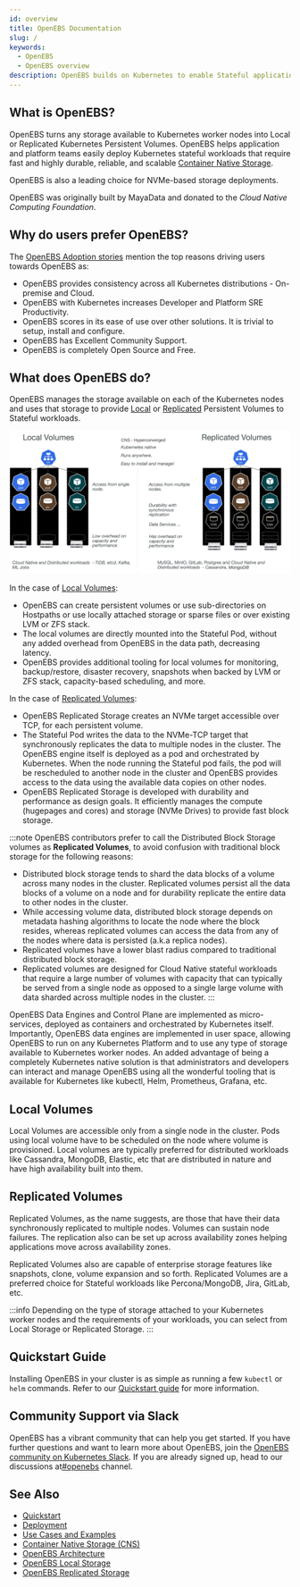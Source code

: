 ```yaml
---
id: overview
title: OpenEBS Documentation
slug: /
keywords:
  - OpenEBS
  - OpenEBS overview
description: OpenEBS builds on Kubernetes to enable Stateful applications to easily access Dynamic Local or Replicated Container Attached Kubernetes Persistent Volumes. By using the Container Native Storage pattern users report lower costs, easier management, and more control for their teams.
---
```


## What is OpenEBS?

OpenEBS turns any storage available to Kubernetes worker nodes into Local or Replicated Kubernetes Persistent Volumes. OpenEBS helps application and platform teams easily deploy Kubernetes stateful workloads that require fast and highly durable, reliable, and scalable [Container Native Storage](../concepts/container-native-storage.md).

OpenEBS is also a leading choice for NVMe-based storage deployments.

OpenEBS was originally built by MayaData and donated to the _Cloud Native Computing Foundation_.

## Why do users prefer OpenEBS?

The [OpenEBS Adoption stories](https://github.com/openebs/openebs/blob/master/ADOPTERS.md) mention the top reasons driving users towards OpenEBS as:

- OpenEBS provides consistency across all Kubernetes distributions - On-premise and Cloud.
- OpenEBS with Kubernetes increases Developer and Platform SRE Productivity.
- OpenEBS scores in its ease of use over other solutions. It is trivial to setup, install and configure.
- OpenEBS has Excellent Community Support.
- OpenEBS is completely Open Source and Free.

## What does OpenEBS do?

OpenEBS manages the storage available on each of the Kubernetes nodes and uses that storage to provide [Local](#local-volumes) or [Replicated](#replicated-volumes) Persistent Volumes to Stateful workloads.

![data-engines-comparision](../assets/data-engines-comparision.svg)

In the case of [Local Volumes](#local-volumes):

- OpenEBS can create persistent volumes or use sub-directories on Hostpaths or use locally attached storage or sparse files or over existing LVM or ZFS stack.
- The local volumes are directly mounted into the Stateful Pod, without any added overhead from OpenEBS in the data path, decreasing latency.
- OpenEBS provides additional tooling for local volumes for monitoring, backup/restore, disaster recovery, snapshots when backed by LVM or ZFS stack, capacity-based scheduling, and more.

In the case of [Replicated Volumes](#replicated-volumes):

- OpenEBS Replicated Storage creates an NVMe target accessible over TCP, for each persistent volume.
- The Stateful Pod writes the data to the NVMe-TCP target that synchronously replicates the data to multiple nodes in the cluster. The OpenEBS engine itself is deployed as a pod and orchestrated by Kubernetes. When the node running the Stateful pod fails, the pod will be rescheduled to another node in the cluster and OpenEBS provides access to the data using the available data copies on other nodes.
- OpenEBS Replicated Storage is developed with durability and performance as design goals. It efficiently manages the compute (hugepages and cores) and storage (NVMe Drives) to provide fast block storage.

:::note
OpenEBS contributors prefer to call the Distributed Block Storage volumes as **Replicated Volumes**, to avoid confusion with traditional block storage for the following reasons:
* Distributed block storage tends to shard the data blocks of a volume across many nodes in the cluster. Replicated volumes persist all the data blocks of a volume on a node and for durability replicate the entire data to other nodes in the cluster.  
* While accessing volume data, distributed block storage depends on metadata hashing algorithms to locate the node where the block resides, whereas replicated volumes can access the data from any of the nodes where data is persisted (a.k.a replica nodes).
* Replicated volumes have a lower blast radius compared to traditional distributed block storage. 
* Replicated volumes are designed for Cloud Native stateful workloads that require a large number of volumes with capacity that can typically be served from a single node as opposed to a single large volume with data sharded across multiple nodes in the cluster.
:::

OpenEBS Data Engines and Control Plane are implemented as micro-services, deployed as containers and orchestrated by Kubernetes itself. Importantly, OpenEBS data engines are implemented in user space, allowing OpenEBS to run on any Kubernetes Platform and to use any type of storage available to Kubernetes worker nodes. An added advantage of being a completely Kubernetes native solution is that administrators and developers can interact and manage OpenEBS using all the wonderful tooling that is available for Kubernetes like kubectl, Helm, Prometheus, Grafana, etc.

## Local Volumes

Local Volumes are accessible only from a single node in the cluster. Pods using local volume have to be scheduled on the node where volume is provisioned. Local volumes are typically preferred for distributed workloads like Cassandra, MongoDB, Elastic, etc that are distributed in nature and have high availability built into them.

## Replicated Volumes

Replicated Volumes, as the name suggests, are those that have their data synchronously replicated to multiple nodes. Volumes can sustain node failures. The replication also can be set up across availability zones helping applications move across availability zones.

Replicated Volumes also are capable of enterprise storage features like snapshots, clone, volume expansion and so forth. Replicated Volumes are a preferred choice for Stateful workloads like Percona/MongoDB, Jira, GitLab, etc.

:::info
Depending on the type of storage attached to your Kubernetes worker nodes and the requirements of your workloads, you can select from Local Storage or Replicated Storage.
:::

## Quickstart Guide

Installing OpenEBS in your cluster is as simple as running a few `kubectl` or `helm` commands. Refer to our [Quickstart guide](../quickstart-guide/installation.md) for more information.

## Community Support via Slack

OpenEBS has a vibrant community that can help you get started. If you have further questions and want to learn more about OpenEBS, join the [OpenEBS community on Kubernetes Slack](https://kubernetes.slack.com). If you are already signed up, head to our discussions at[#openebs](https://kubernetes.slack.com/messages/openebs/) channel.

## See Also

- [Quickstart](../quickstart-guide/installation.md)
- [Deployment](../quickstart-guide/deploy-a-test-application.md)
- [Use Cases and Examples](use-cases-and-examples.mdx)
- [Container Native Storage (CNS)](../concepts/container-native-storage.md)
- [OpenEBS Architecture](../concepts/architecture.md)
- [OpenEBS Local Storage](../concepts/data-engines/local-storage.md)
- [OpenEBS Replicated Storage](../concepts/data-engines/replicated-storage.md)
